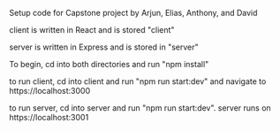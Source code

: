 Setup code for Capstone project by Arjun, Elias, Anthony, and David

client is written in React and is stored "client"

server is written in Express and is stored in "server"

To begin, cd into both directories and run "npm install"

to run client, cd into client and run "npm run start:dev" and navigate to https://localhost:3000

to run server, cd into server and run "npm run start:dev". server runs on https://localhost:3001